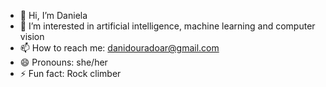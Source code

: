 - 👋 Hi, I’m Daniela
- 👀 I’m interested in artificial intelligence, machine learning and computer vision
- 📫 How to reach me: danidouradoar@gmail.com
- 😄 Pronouns: she/her
- ⚡ Fun fact: Rock climber 

<!---
danidouradoar/danidouradoar is a ✨ special ✨ repository because its `README.md` (this file) appears on your GitHub profile.
You can click the Preview link to take a look at your changes.
--->
